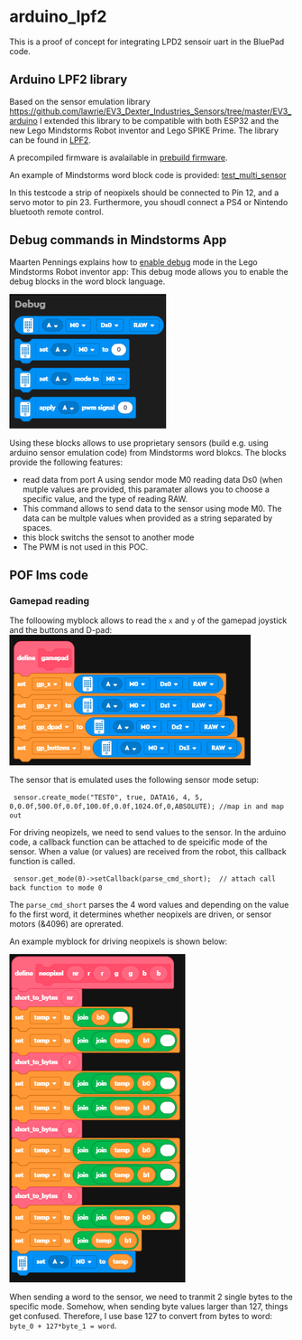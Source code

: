 # arduino_lpf2

This is a proof of concept for integrating LPD2 sensoir uart in the BluePad code.

## Arduino LPF2 library

Based on the sensor emulation library https://github.com/lawrie/EV3_Dexter_Industries_Sensors/tree/master/EV3_arduino I extended this library to be compatible with both ESP32 and the new Lego Mindstorms Robot inventor and Lego SPIKE Prime. The library can be found in [LPF2](https://github.com/ste7anste7an/arduino_lpf2/tree/main/LMS_ESP32_firmware/components/LPF2).

A precompiled firmware is avalailable in [prebuild firmware](https://github.com/ste7anste7an/arduino_lpf2/tree/main/LMS_ESP32_firmware/firmware).

An example of Mindstorms word block code is provided: [test_multi_sensor](https://github.com/ste7anste7an/arduino_lpf2/blob/main/Mindstorms_code/test_multi_sensor.lms) 

In this testcode a strip of neopixels should be connected to Pin 12, and a servo motor to pin 23. Furthermore, you shoudl connect a PS4 or Nintendo bluetooth remote control.

## Debug commands in Mindstorms App

Maarten Pennings explains how to [enable debug](https://github.com/maarten-pennings/Lego-Mindstorms/blob/main/ms4/faq.md) mode in the Lego Mindstorms Robot inventor app: This debug mode allows you to enable the debug blocks in the word block language.

![debug word blocks](./images/debug_word_blocks.png?raw=true "Debug Word Blocks")

Using these blocks allows to use proprietary sensors (build e.g. using arduino sensor emulation code) from Mindstorms word blokcs.
The blocks provide the following features:
- read data from port A using sendor mode M0 reading data Ds0 (when mutple values are provided, this paramater allows you to choose a specific value, and the type of reading RAW.
- This command allows to send data to the sensor using mode M0. The data can be multple values when provided as a string separated by spaces.
- this block switchs the sensot to another mode
- The PWM is not used in this POC.

## POF lms code

### Gamepad reading

The folloowing myblock allows to read the `x` and `y` of the gamepad joystick and the buttons and D-pad:
![debug word blocks](./images/gamepad_myblock.png?raw=true "Gamepad Blocks")

The sensor that is emulated uses the following sensor mode setup:

```
 sensor.create_mode("TEST0", true, DATA16, 4, 5, 0,0.0f,500.0f,0.0f,100.0f,0.0f,1024.0f,0,ABSOLUTE); //map in and map out
```


For driving neopizels, we need to send values to the sensor. In the arduino code, a callback function can be attached to de speicific mode of the sensor. When a value (or values) are received from the robot, this callback function is called.

```
 sensor.get_mode(0)->setCallback(parse_cmd_short);  // attach call back function to mode 0
```

The `parse_cmd_short` parses the 4 word values and depending on the value fo the first word, it determines whether neopixels are driven, or sensor motors (&4096)  are oprerated.

An example myblock for driving neopixels is shown below:

![debug word blocks](./images/neopixel_myblock.png?raw=true "Gamepad Blocks")

When sending a word to the sensor, we need to tranmit 2 single bytes to the specific mode. Somehow, when sending byte values 
larger than 127, things get confused. Therefore, I use base 127 to convert from bytes to word: `byte_0 + 127*byte_1 = word`.
